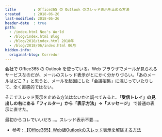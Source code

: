 ```yaml
---
title        : Office365 の Outlook のスレッド表示を止める方法
created      : 2018-06-26
last-modified: 2018-06-26
header-date  : true
path:
  - /index.html Neo's World
  - /blog/index.html Blog
  - /blog/2018/index.html 2018年
  - /blog/2018/06/index.html 06月
hidden-info:
  original-blog: Corredor
---
```


会社で Office365 の Outlook を使っている。Web ブラウザでメールが見られるサービスなのだが、メールのスレッド表示がとにかく分かりづらい。「あのメールはどこ？」と思うと、メールを起因にした「会議招集」に混じっていたりして、全く直感的ではない。

そこでスレッド表示を止める方法はないかと調べてみると、**「受信トレイ」の見出しの右にある「フィルター」から「表示方法」→「メッセージ」** で普通の表示に直せた。

最初からコレでいいだろ…。スレッド表示不要…。

- 参考 : [【Office365】Web版Outlookのスレッド表示を解除する方法](http://imagingsolution.net/office/office365_outlook_cancel_thread_display/)
